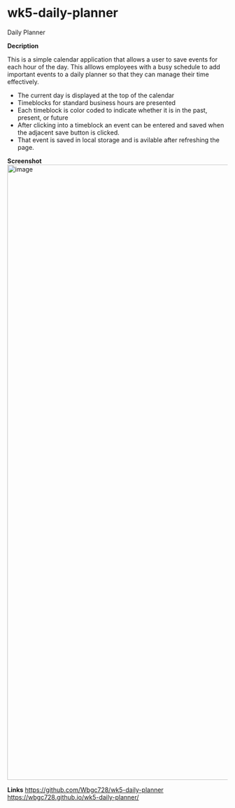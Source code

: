 # wk5-daily-planner
Daily Planner

**Decription**

This is a simple calendar application that allows a user to save events for each hour of the day. This alllows employees with a busy schedule to add important events to a daily planner so that they can manage their time effectively.

- The current day is displayed at the top of the calendar
- Timeblocks for standard business hours are presented
- Each timeblock is color coded to indicate whether it is in the past, present, or future
- After clicking into a timeblock an event can be entered and saved when the adjacent save button is clicked.
- That event is saved in local storage and is avilable after refreshing the page.


**Screenshot**
<img width="1406" alt="image" src="https://user-images.githubusercontent.com/93055909/156969883-8de357cb-fdd8-44d3-a2a4-1a51b8bb5df9.png">


**Links**
https://github.com/Wbgc728/wk5-daily-planner
https://wbgc728.github.io/wk5-daily-planner/
